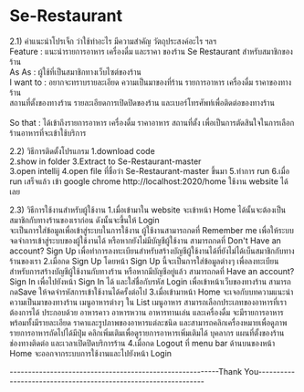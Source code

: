 # Se-Restaurant


2.1) คำแนะนำโปรเจ็ก ว่าใช้ทำอะไร มีความสำคัญ วัตถุประสงค์อะไร ฯลฯ
	<br>
	Feature	  : แนะนำรายการอาหาร เครื่องดื่ม และราคา ของร้าน Se Restaurant สำหรับสมาชิกของร้าน
	<br>
	As As     : ผู้ใช้ที่เป็นสมาชิกทางเว็บไซต์ของร้าน 
	<br>
	I want to : อยากจะทราบรายละเอียด ความเป็นมาของที่ร้าน รายการอาหาร เครื่องดื่ม ราคาของทางร้าน 
		    <br>
		    สถานที่ตั้งของทางร้าน รายละเอียดการเปิดปิดของร้าน และเบอร์โทรศัพท์เพื่อติดต่อของทางร้าน 
 	<br>   
  	So that   : ได้เข้าถึงรายการอาหาร เครื่องดื่ม ราคาอาหาร สถานที่ตั้ง เพื่อเป็นการตัดสินใจในการเลือกร้านอาหารที่จะเข้าใช้บริการ 

2.2) วิธีการติดตั้งโปรแกรม
	1.download code  
	2.show in folder
	3.Extract to Se-Restaurant-master\
	3.open intellij 
	4.open file ที่ชื่อว่า Se-Restaurant-master ขึ้นมา
	5.ทำการ run
	6.เมื่อ run เสร็จแล้ว เข้า google chrome http://localhost:2020/home ใช้งาน website ได้เลย

2.3) วิธีการใช้งานสำหรับผู้ใช้งาน
	1.เมื่อเข้ามาใน website จะเข้าหน้า Home ได้นั้นจะต้องเป็นสมาชิกกับทางร้านของเราก่อน ดังนั้นจะขึ้นให้ Login  
	  จะเป็นการใส่ข้อมูลเพื่อเข้าสู่ระบบในการใช้งาน ผู้ใช้งานสามารถกดที่ Remember me เพื่อให้ระบบจดจำการเข้าสู่ระบบของผู้ใช้งานได้ 
	  หรือหากยังไม่มีบัญชีผู้ใช้งาน สามารถกดที่ Don't Have an account? Sign Up  เพื่อทำการลงทะเบียนสำหรับสร้างบัญชีผู้ใช้งานได้ที่ยังไม่ได้เบ็นสมาชิกกับทางร้านของเรา
	2.เมื่อกด Sign Up โดยหน้า Sign Up นี้จะเป็นการใส่ข้อมูลต่างๆ เพื่อลงทะเบียนสำหรับการสร้างบัญชีผู้ใช้งานกับทางร้าน
	  หรือหากมีบัญชีอยู่แล้ว สามารถกดที่ Have an account? Sign In เพื่อไปยังหน้า Sign In ได้ และใส่ชื่อกับรหัส Login เพื่อเข้าหน้าเว็บของทางร้าน สามารถกดSave 
	  ให้จดจำรหัสการเข้าใช้งานได้ครั้งต่อไป
	3.เมื่อเข้ามาหน้า Home จะเจอกับบทความแนะนำความเป็นมาของทางร้าน เมนูอาหารต่างๆ ใน List เมนูอาหาร สามารถเลือกประเภทของอาหารที่เราต้องการได้ ประกอบด้วย อาหารคาว 
	  อาหารหวาน อาหารทานเล่น และเครื่องดื่ม จะมีรายการอาหารพร้อมทั้งมีรายละเอียด ราคาและรูปภาพของอาหารแต่ละชนิด และสามารถคลิกเครื่องหมายเพื่อดูภาพรายการอาหารถัดไปได้มีปุ่ม
	  คลิกเพิ่มเติมเพื่อดูรายการอาหารเพิ่มเติมได้ บุคลากร แผนที่ตั้งของร้าน ช่องทางติดต่อ และเวลาเปิดปิดบริการร้าน
	4.เมื่อกด Logout ที่ menu bar ด้านบนของหน้า Home จะออกจากระบบการใช้งานและไปยังหน้า Login 


---------------------------------------------------------Thank You---------------------------------------------------------------
